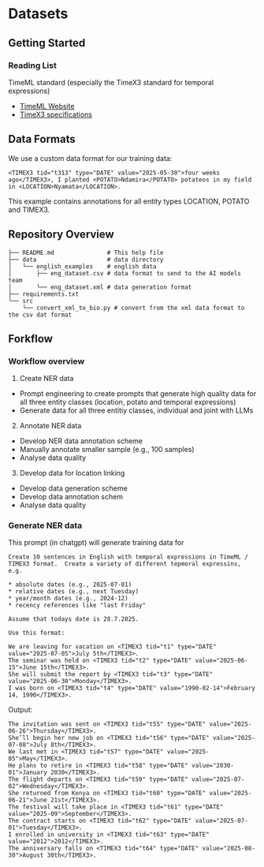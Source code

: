 # Datasets

## Getting Started

### Reading List

TimeML standard (especially the TimeX3 standard for temporal expressions)
* [TimeML Website](https://timeml.github.io/site/index.html)
* [TimeX3 specifications](https://timeml.github.io/site/publications/timeMLdocs/timeml_1.2.1.html#timex3)

## Data Formats

We use a custom data format for our training data:

```
<TIMEX3 tid="t313" type="DATE" value="2025-05-30">four weeks ago</TIMEX3>, I planted <POTATO>Ndamira</POTATO> potateos in my field in <LOCATION>Nyamata</LOCATION>.
```

This example contains annotations for all entity types LOCATION, POTATO and TIMEX3.

## Repository Overview

```
├── README.md               # This help file
├── data                    # data directory
│   └── english_examples    # english data
│       ├── eng_dataset.csv # data format to send to the AI models team
│       └── eng_dataset.xml # data generation format
├── requirements.txt
└── src
    └── convert_xml_to_bio.py # convert from the xml data format to the csv dat format
```

## Forkflow

### Workflow overview

1. Create NER data
* Prompt engineering to create prompts that generate high quality data for all three entity classes (location, potato and temporal expressions)
* Generate data for all three entitiy classes, individual and joint with LLMs

2. Annotate NER data
* Develop NER data annotation scheme
* Manually annotate smaller sample (e.g., 100 samples)
* Analyse data quality

3. Develop data for location linking 
* Develop data generation scheme
* Develop data annotation schem
* Analyse data quality


### Generate NER data

This prompt (in chatgpt) will generate training data for 

```
Create 10 sentences in English with temporal expressions in TimeML / TIMEX3 format.  Create a variety of different tepmoral expressins, e.g.

* absolute dates (e.g., 2025-07-01)
* relative dates (e.g., next Tuesday)
* year/month dates (e.g., 2024-12)
* recency references like "last Friday"

Assume that todays date is 28.7.2025.

Use this format:

We are leaving for vacation on <TIMEX3 tid="t1" type="DATE" value="2025-07-05">July 5th</TIMEX3>.
The seminar was held on <TIMEX3 tid="t2" type="DATE" value="2025-06-15">June 15th</TIMEX3>.
She will submit the report by <TIMEX3 tid="t3" type="DATE" value="2025-06-30">Monday</TIMEX3>.
I was born on <TIMEX3 tid="t4" type="DATE" value="1990-02-14">February 14, 1990</TIMEX3>.
```

Output:

```
The invitation was sent on <TIMEX3 tid="t55" type="DATE" value="2025-06-26">Thursday</TIMEX3>.
She’ll begin her new job on <TIMEX3 tid="t56" type="DATE" value="2025-07-08">July 8th</TIMEX3>.
We last met in <TIMEX3 tid="t57" type="DATE" value="2025-05">May</TIMEX3>.
He plans to retire in <TIMEX3 tid="t58" type="DATE" value="2030-01">January 2030</TIMEX3>.
The flight departs on <TIMEX3 tid="t59" type="DATE" value="2025-07-02">Wednesday</TIMEX3>.
She returned from Kenya on <TIMEX3 tid="t60" type="DATE" value="2025-06-21">June 21st</TIMEX3>.
The festival will take place in <TIMEX3 tid="t61" type="DATE" value="2025-09">September</TIMEX3>.
The contract starts on <TIMEX3 tid="t62" type="DATE" value="2025-07-01">Tuesday</TIMEX3>.
I enrolled in university in <TIMEX3 tid="t63" type="DATE" value="2012">2012</TIMEX3>.
The anniversary falls on <TIMEX3 tid="t64" type="DATE" value="2025-08-30">August 30th</TIMEX3>.
```
